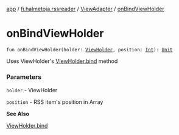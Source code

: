 [app](../../index.md) / [fi.halmetoja.rssreader](../index.md) / [ViewAdapter](index.md) / [onBindViewHolder](./on-bind-view-holder.md)

# onBindViewHolder

`fun onBindViewHolder(holder: `[`ViewHolder`](-view-holder/index.md)`, position: `[`Int`](https://kotlinlang.org/api/latest/jvm/stdlib/kotlin/-int/index.html)`): `[`Unit`](https://kotlinlang.org/api/latest/jvm/stdlib/kotlin/-unit/index.html)

Uses ViewHolder's [ViewHolder.bind](-view-holder/bind.md) method

### Parameters

`holder` - ViewHolder

`position` - RSS item's position in Array

**See Also**

[ViewHolder.bind](-view-holder/bind.md)

